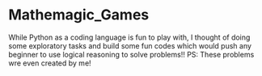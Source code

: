 # Mathemagic_Games
While Python as a coding language is fun to play with, I thought of doing some exploratory tasks and build some fun codes which would push any beginner to use logical reasoning to solve problems!! PS: These problems wre even created by me!
